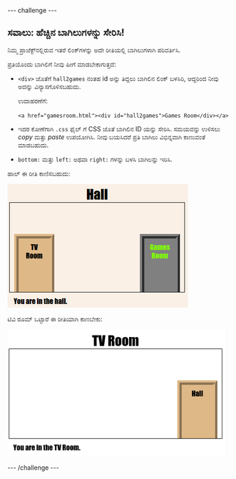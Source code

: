 --- challenge ---

## ಸವಾಲು: ಹೆಚ್ಚಿನ ಬಾಗಿಲುಗಳನ್ನು ಸೇರಿಸಿ!

ನಿಮ್ಮ ಪ್ರಾಜೆಕ್ಟ್‌ನಲ್ಲಿರುವ ಇತರೆ ಲಿಂಕ್‌ಗಳನ್ನು ಅದೇ ರೀತಿಯಲ್ಲಿ ಬಾಗಿಲುಗಳಾಗಿ ಪರಿವರ್ತಿಸಿ.

ಪ್ರತಿಯೊಂದು ಬಾಗಿಲಿಗೆ ನೀವು ಹೀಗೆ ಮಾಡಬೇಕಾಗುತ್ತದೆ:

+ `<div>` ಜೊತೆಗೆ `hall2games` ನಂತಹ id ಅನ್ನು ತಿದ್ದಲು ಬಾಗಿಲಿನ ಲಿಂಕ್ ಬಳಸಿರಿ, ಆದ್ದರಿಂದ ನೀವು ಅದನ್ನು ವಿನ್ಯಾಸಗೊಳಿಸಬಹುದು.
    
    ಉದಾಹರಣೆಗೆ:
    
    `<a href="gamesroom.html"><div id="hall2games">Games Room</div></a>`

+ ಇದರ ಕೋಣೆಗಾಗಿ `.css` ಫೈಲ್ ಗೆ CSS ಜೊತೆ ಬಾಗಿಲಿನ ID ಯನ್ನು ಸೇರಿಸಿ. ಸಮಯವನ್ನು ಉಳಿಸಲು *copy* ಮತ್ತು *paste* ಉಪಯೋಗಿಸಿ. ನೀವು ಬಯಸಿದರೆ ಪ್ರತಿ ಬಾಗಿಲು ವಿಭಿನ್ನವಾಗಿ ಕಾಣುವಂತೆ ಮಾಡಬಹುದು.

+ `bottom:` ಮತ್ತು `left:` ಅಥವಾ `right:` ಗಳನ್ನು ಬಳಸಿ ಬಾಗಿಲನ್ನು ಇರಿಸಿ.

ಹಾಲ್ ಈ ರೀತಿ ಕಾಣಿಸಬಹುದು:

![screenshot](images/rooms-hall-doors.png)

ಟಿವಿ ರೂಮ್ ಒಟ್ಟಾರೆ ಈ ರೀತಿಯಾಗಿ ಕಾಣಬೇಕು:

![screenshot](images/rooms-tvroom-door.png)

--- /challenge ---